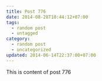 ```yaml
---
title: Post 776
date: 2014-08-28T10:44:12+07:00
tags:
  - random post
  - untagged
category:
  - random post
  - uncategorized
updated: 2014-06-14T22:37:00+07:00
---
```

This is content of post 776